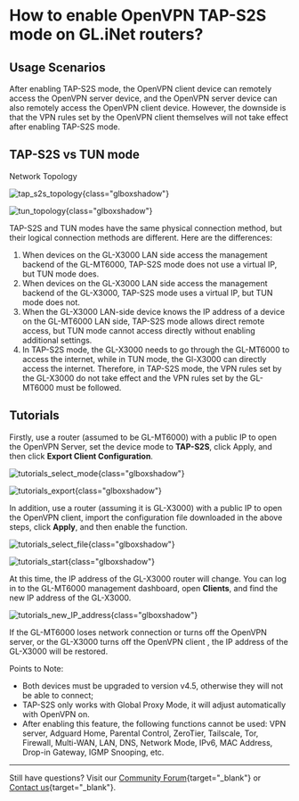 # How to enable OpenVPN TAP-S2S mode on GL.iNet routers?

## Usage Scenarios

After enabling TAP-S2S mode, the OpenVPN client device can remotely access the OpenVPN server device, and the OpenVPN server device can also remotely access the OpenVPN client device. However, the downside is that the VPN rules set by the OpenVPN client themselves will not take effect after enabling TAP-S2S mode.

## TAP-S2S vs TUN mode

Network Topology

![tap_s2s_topology](https://static.gl-inet.com/docs/router/en/4/tutorials/tap_s2s_vs_tun/tap_s2s_topology.png){class="glboxshadow"}

![tun_topology](https://static.gl-inet.com/docs/router/en/4/tutorials/tap_s2s_vs_tun/tun_topology.png){class="glboxshadow"}

TAP-S2S and TUN modes have the same physical connection method, but their logical connection methods are different. Here are the differences:

1. When devices on the GL-X3000 LAN side access the management backend of the GL-MT6000, TAP-S2S mode does not use a virtual IP, but TUN mode does.
2. When devices on the GL-X3000 LAN side access the management backend of the GL-X3000, TAP-S2S mode uses a virtual IP, but TUN mode does not.
3. When the GL-X3000 LAN-side device knows the IP address of a device on the GL-MT6000 LAN side, TAP-S2S mode allows direct remote access, but TUN mode cannot access directly without enabling additional settings.
4. In TAP-S2S mode, the GL-X3000 needs to go through the GL-MT6000 to access the internet, while in TUN mode, the Gl-X3000 can directly access the internet. Therefore, in TAP-S2S mode, the VPN rules set by the GL-X3000 do not take effect and the VPN rules set by the GL-MT6000 must be followed.

## Tutorials

Firstly, use a router (assumed to be GL-MT6000) with a public IP to open the OpenVPN Server, set the device mode to **TAP-S2S**, click Apply, and then click **Export Client Configuration**.

![tutorials_select_mode](https://static.gl-inet.com/docs/router/en/4/tutorials/tap_s2s_vs_tun/tutorials_select_mode.png){class="glboxshadow"}

![tutorials_export](https://static.gl-inet.com/docs/router/en/4/tutorials/tap_s2s_vs_tun/tutorials_export.png){class="glboxshadow"}

In addition, use a router (assuming it is GL-X3000) with a public IP to open the OpenVPN client, import the configuration file downloaded in the above steps, click **Apply**, and then enable the function.

![tutorials_select_file](https://static.gl-inet.com/docs/router/en/4/tutorials/tap_s2s_vs_tun/tutorials_select_file.png){class="glboxshadow"}

![tutorials_start](https://static.gl-inet.com/docs/router/en/4/tutorials/tap_s2s_vs_tun/tutorials_start.png){class="glboxshadow"}

At this time, the IP address of the GL-X3000 router will change. You can log in to the GL-MT6000 management dashboard, open **Clients**, and find the new IP address of the GL-X3000.

![tutorials_new_IP_address](https://static.gl-inet.com/docs/router/en/4/tutorials/tap_s2s_vs_tun/tutorials_new_IP_address.png){class="glboxshadow"}

If the GL-MT6000 loses network connection or turns off the OpenVPN server, or the GL-X3000 turns off the OpenVPN client , the  IP address of the GL-X3000 will be restored.

Points to Note:

- Both devices must be upgraded to version v4.5, otherwise they will not be able to connect;
- TAP-S2S only works with Global Proxy Mode, it will adjust automatically with OpenVPN on.
- After enabling this feature, the following functions cannot be used: VPN server, Adguard Home, Parental Control, ZeroTier, Tailscale, Tor, Firewall, Multi-WAN, LAN, DNS, Network Mode, IPv6, MAC Address, Drop-in Gateway, IGMP Snooping, etc.

---

Still have questions? Visit our [Community Forum](https://forum.gl-inet.com){target="_blank"} or [Contact us](https://www.gl-inet.com/contacts/){target="_blank"}.